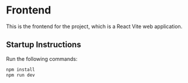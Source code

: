 # Frontend

This is the frontend for the project, which is a React Vite web application.

## Startup Instructions

Run the following commands:

```bash
npm install
npm run dev
```
